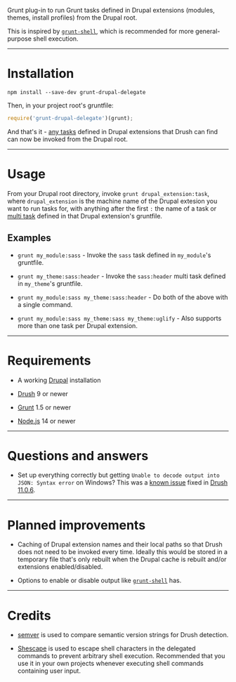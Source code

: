Grunt plug-in to run Grunt tasks defined in Drupal extensions (modules, themes,
install profiles) from the Drupal root.

This is inspired by
[`grunt-shell`](https://github.com/sindresorhus/grunt-shell), which is
recommended for more general-purpose shell execution.

----

# Installation

```
npm install --save-dev grunt-drupal-delegate
```

Then, in your project root's gruntfile:

```javascript
require('grunt-drupal-delegate')(grunt);
```

And that's it - [any tasks](https://gruntjs.com/creating-tasks) defined in
Drupal extensions that Drush can find can now be invoked from the Drupal root.

----

# Usage

From your Drupal root directory, invoke `grunt drupal_extension:task`, where
`drupal_extension` is the machine name of the Drupal extesion you want to run
tasks for, with anything after the first `:` the name of a task or [multi
task](https://gruntjs.com/creating-tasks#multi-tasks) defined in that Drupal
extension's gruntfile.

## Examples

* `grunt my_module:sass` - Invoke the `sass` task defined in `my_module`'s gruntfile.

* `grunt my_theme:sass:header` - Invoke the `sass:header` multi task defined in `my_theme`'s gruntfile.

* `grunt my_module:sass my_theme:sass:header` - Do both of the above with a single command.

* `grunt my_module:sass my_theme:sass my_theme:uglify` - Also supports more than one task per Drupal extension.

----

# Requirements

* A working [Drupal](https://www.drupal.org/) installation

* [Drush](https://www.drush.org/) 9 or newer

* [Grunt](https://gruntjs.com/) 1.5 or newer

* [Node.js](https://nodejs.org/) 14 or newer

----

# Questions and answers

* Set up everything correctly but getting `Unable to decode output into JSON: Syntax error` on Windows? This was a [known issue](https://github.com/consolidation/site-process/issues/56) fixed in [Drush 11.0.6](https://github.com/drush-ops/drush/releases/tag/11.0.6).

----

# Planned improvements

* Caching of Drupal extension names and their local paths so that Drush does not need to be invoked every time. Ideally this would be stored in a temporary file that's only rebuilt when the Drupal cache is rebuilt and/or extensions enabled/disabled.

* Options to enable or disable output like [`grunt-shell`](https://github.com/sindresorhus/grunt-shell#options) has.

----

# Credits

* [semver](https://www.npmjs.com/package/semver) is used to compare semantic version strings for Drush detection.

* [Shescape](https://www.npmjs.com/package/shescape) is used to escape shell characters in the delegated commands to prevent arbitrary shell execution. Recommended that you use it in your own projects whenever executing shell commands containing user input.

